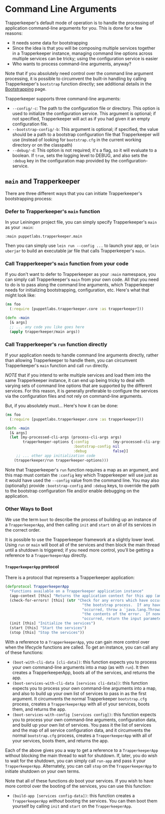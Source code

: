 # Command Line Arguments

Trapperkeeper's default mode of operation is to handle the processing of application command-line arguments for you.  This is done for a few reasons:

* It needs some data for bootstrapping
* Since the idea is that you will be composing multiple services together in a Trapperkeeper instance, managing command line options across multiple services can be tricky; using the configuration service is easier
* Who wants to process command-line arguments, anyway?

Note that if you absolutely need control over the command line argument processing, it is possible to circumvent the built-in handling by calling Trapperkeeper's `bootstrap` function directly; see additional details in the [Bootstrapping](Bootstrapping) page.

Trapperkeeper supports three command-line arguments:

* `--config/-c`: The path to the configuration file or directory. This option is used to initialize the configuration service. This argument is optional; if not specified, Trapperkeeper will act as if you had given it an empty configuration file.
* `--bootstrap-config/-b`: This argument is optional; if specified, the value should be a path to a bootstrap configuration file that Trapperkeeper will use (instead of looking for `bootstrap.cfg` in the current working directory or on the classpath)
* `--debug/-d`: This option is not required; it's a flag, so it will evaluate to a boolean.  If `true`, sets the logging level to DEBUG, and also sets the `:debug` key in the configuration map provided by the configuration-service.

## `main` and Trapperkeeper

There are three different ways that you can initiate Trapperkeeper's bootstrapping process:

### Defer to Trapperkeeper's `main` function

In your Leiningen project file, you can simply specify Trapperkeeper's `main` as your `:main`:

    :main puppetlabs.trapperkeeper.main

Then you can simply use `lein run --config ...` to launch your app, or `lein uberjar` to build an executable jar file that calls Trapperkeeper's `main`.

### Call Trapperkeeper's `main` function from your code

If you don't want to defer to Trapperkeeper as your `:main` namespace, you can simply call Trapperkeeper's `main` from your own code.  All that you need to do is to pass along the command line arguments, which Trapperkeeper needs for initializing bootstrapping, configuration, etc.  Here's what that might look like:

```clj
(ns foo
  (:require [puppetlabs.trapperkeeper.core :as trapperkeeper]))

(defn -main
  [& args]
  ;; ... any code you like goes here
  (apply trapperkeeper/main args))
```

### Call Trapperkeeper's `run` function directly

If your application needs to handle command line arguments directly, rather than allowing Trapperkeeper to handle them, you can circumvent Trapperkeeper's `main` function and call `run` directly.

*NOTE* that if you intend to write multiple services and load them into the same Trapperkeeper instance, it can end up being tricky to deal with varying sets of command line options that are supported by the different services.  For this reason, it is generally preferable to configure the services via the configuration files and not rely on command-line arguments.

But, if you absolutely must...  Here's how it can be done:

```clj
(ns foo
  (:require [puppetlabs.trapperkeeper.core :as trapperkeeper]))

(defn -main
  [& args]
  (let [my-processed-cli-args (process-cli-args args)
        trapperkeeper-options {:config           (my-processed-cli-args :config-file-path)
                               :bootstrap-config nil
                               :debug            false}]
     ;; ... other app initialization code
    (trapperkeeper/run trapperkeeper-options)))
```

Note that Trapperkeeper's `run` function requires a map as an argument, and this map must contain the `:config` key which Trapperkeeper will use just as it would have used the `--config` value from the command line.  You may also (optionally) provide `:bootstrap-config` and `:debug` keys, to override the path to the bootstrap configuration file and/or enable debugging on the application.

### Other Ways to Boot

We use the term `boot` to describe the process of building up an instance of a `TrapperkeeperApp`, and then calling `init` and `start` on all of its services in the correct order.

It is possible to use the Trapperkeeper framework at a slightly lower level.  Using `run` or `main` will boot all of the services and then block the main thread until a shutdown is triggered; if you need more control, you'll be getting a reference to a `TrapperkeeperApp` directly.

#### `TrapperkeeperApp` protocol

There is a protocol that represents a Trapperkeeper application:

```clj
(defprotocol TrapperkeeperApp
  "Functions available on a Trapperkeeper application instance"
  (app-context [this] "Returns the application context for this app (an atom containing a map)")
  (check-for-errors! [this] (str "Check for any errors which have occurred in "
                                   "the bootstrap process.  If any have "
                                   "occurred, throw a `java.lang.Throwable` with "
                                   "the contents of the error.  If none have "
                                   "occurred, return the input parameter.")
  (init [this] "Initialize the services")
  (start [this] "Start the services")
  (stop [this] "Stop the services"))
```

With a reference to a `TrapperkeeperApp`, you can gain more control over when the lifecycle functions are called.  To get an instance, you can call any of these functions:

* `(boot-with-cli-data [cli-data])`: this function expects you to process your own command-line arguments into a map (as with `run`).  It then creates a TrapperkeeperApp, boots all of the services, and returns the app.
* `(boot-services-with-cli-data [services cli-data])`: this function expects you to process your own command-line arguments into a map, and also to build up your own list of services to pass in as the first argument.  It circumvents the normal Trapperkeeper `bootstrap.cfg` process, creates a `TrapperkeeperApp` with all of your services, boots them, and returns the app.
* `(boot-services-with-config [services config])`: this function expects you to process your own command-line arguments, configuration data, and build up your own list of services.  You pass it the list of services and the map of all service configuration data, and it circumvents the normal `bootstrap.cfg` process, creates a `TrapperkeeperApp` with all of your services, boots them, and returns the app.

Each of the above gives you a way to get a reference to a `TrapperkeeperApp` without blocking the main thread to wait for shutdown.  If, later, you do wish to wait for the shutdown, you can simply call `run-app` and pass it your `TrapperkeeperApp`.  Alternately, you can call `stop` on the `TrapperkeeperApp` to initiate shutdown on your own terms.

Note that all of these functions *do* boot your services.  If you wish to have more control over the booting of the services, you can use this function:

* `(build-app [services config-data])`: this function creates a `TrapperkeeperApp` *without* booting the services.  You can then boot them yourself by calling `init` and `start` on the `TrapperkeeperApp`.
